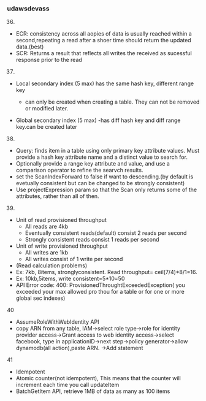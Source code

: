 ### udawsdevass

36.
- ECR: consistency across all aopies of data is usually reached within a second,repeating a read after a shoer time should return the updated data.(best)
- SCR: Returns a result that reflects all writes the received as sucessful response prior to the read

37.
- Local secondary index (5 max) has the same hash key, different range key
  - can only be created when creating a table. They can not be removed or modified later.

- Global secondary index (5 max)
  -has diff hash key and diff range key.can be created later

38.
- Query: finds item in a table using only primary key attribute values. Must provide a hash key attribute name and a distinct value to search for.
- Optionally provide a range key attribute and value, and use a comparison operator to refine the searvch results.
- set the ScanIndexForward to false if want to descending.(by default is evetually consistent but can be changed to be strongly consistent)
- Use projectExpression param so that the Scan only returns some of the attributes, rather than all of then.

39.
- Unit of read provisioned throughput
  - All reads are 4kb
  - Eventually consistent reads(default) consist 2 reads per second
  - Strongly consistent reads consist 1 reads per second
- Unit of write provisioned throughput
  - All writes are 1kb
  - All writes consist of 1 write per second
- (Read calculation problems)
- Ex: 7kb, 8items, stronglyconsistent. Read throughput= ceil(7/4)*8/1=16.
- Ex: 10kb,5items, write consistent=5*10=50
- API Error code: 400: ProvisionedThroughtExceededException( you exceeded your max allowed pro thou for a table or for one or more global sec indexes)

40
- AssumeRoleWithWebIdentity API
- copy ARN from any table, IAM->select role type->role for identity provider access->Grant access to web identity access->select facebook, type in applicationID->next step->policy generator->allow dynamodb(all action),paste ARN. ->Add statement

41
- Idempotent
- Atomic counter(not idempotent), This means that the counter will increment each time you call updateItem 
- BatchGetItem API, retrieve 1MB of data as many as 100 items
